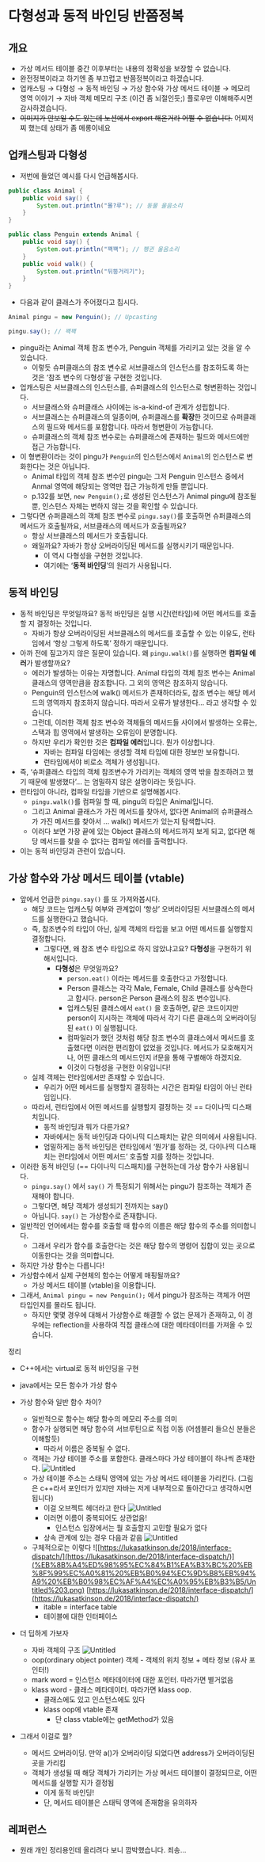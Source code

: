 # 다형성과 동적 바인딩 반쯤정복

## 개요

- 가상 메서드 테이블 중간 이후부터는 내용의 정확성을 보장할 수 없습니다.
- 완전정복이라고 하기엔 좀 부끄럽고 반쯤정복이라고 하겠습니다.
- 업캐스팅 → 다형성 → 동적 바인딩 → 가상 함수와 가상 메서드 테이블 → 메모리 영역 이야기 → 자바 객체 메모리 구조 (이건 좀 뇌절인듯;) 플로우만 이해해주시면 감사하겠습니다.
- ~~이미지가 안보일 수도 있는데 노션에서 export 해온거라 어쩔 수 없습니다.~~ 어찌저찌 했는데 상태가 좀 메롱이네요

## 업캐스팅과 다형성

- 저번에 들었던 예시를 다시 언급해봅시다.

```java
public class Animal {
	public void say() {
		System.out.println("몰?루"); // 동물 울음소리
	}
}

public class Penguin extends Animal {
	public void say() {
		System.out.println("꽥꽥"); // 펭귄 울음소리
	}
	public void walk() {
		System.out.println("뒤뚱거리기");
	}
}
```

- 다음과 같이 클래스가 주어졌다고 칩시다.

```java
Animal pingu = new Penguin(); // Upcasting

pingu.say(); // 꽥꽥
```

- pingu라는 Animal 객체 참조 변수가, Penguin 객체를 가리키고 있는 것을 알 수 있습니다.
  - 이렇듯 슈퍼클래스의 참조 변수로 서브클래스의 인스턴스를 참조하도록 하는 것은 ‘참조 변수의 다형성’을 구현한 것입니다.
- 업캐스팅은 서브클래스의 인스턴스를, 슈퍼클래스의 인스턴스로 형변환하는 것입니다.
  - 서브클래스와 슈퍼클래스 사이에는 is-a-kind-of 관계가 성립합니다.
  - 서브클래스는 슈퍼클래스의 일종이며, 슈퍼클래스를 **확장**한 것이므로 슈퍼클래스의 필드와 메서드를 포함합니다. 따라서 형변환이 가능합니다.
  - 슈퍼클래스의 객체 참조 변수로는 슈퍼클래스에 존재하는 필드와 메서드에만 접근 가능합니다.
- 이 형변환이라는 것이 pingu가 `Penguin`의 인스턴스에서 `Animal`의 인스턴스로 변화한다는 것은 아닙니다.
  - Animal 타입의 객체 참조 변수인 pingu는 그저 Penguin 인스턴스 중에서 Anmal 영역에 해당되는 영역만 접근 가능하게 만들 뿐입니다.
  - p.132를 보면, `new Penguin();`로 생성된 인스턴스가 Animal pingu에 참조될 뿐, 인스턴스 자체는 변하지 않는 것을 확인할 수 있습니다.
- 그렇다면 슈퍼클래스의 객체 참조 변수로 `pingu.say()`를 호출하면 슈퍼클래스의 메서드가 호출될까요, 서브클래스의 메서드가 호출될까요?
  - 항상 서브클래스의 메서드가 호출됩니다.
  - 왜일까요? 자바가 항상 오버라이딩된 메서드를 실행시키기 때문입니다.
    - 이 역시 다형성을 구현한 것입니다.
    - 여기에는 ‘**동적 바인딩**’의 원리가 사용됩니다.

## 동적 바인딩

- 동적 바인딩은 무엇일까요? 동적 바인딩은 실행 시간(런타임)에 어떤 메서드를 호출할 지 결정하는 것입니다.
  - 자바가 항상 오버라이딩된 서브클래스의 메서드를 호출할 수 있는 이유도, 런타임에서 ‘항상 그렇게 하도록’ 정하기 때문입니다.
- 아까 전에 짚고가지 않은 질문이 있습니다. 왜 `pingu.walk()`를 실행하면 **컴파일 에러**가 발생할까요?
  - 에러가 발생하는 이유는 자명합니다. Animal 타입의 객체 참조 변수는 Animal 클래스의 영역만큼을 참조합니다. 그 외의 영역은 참조하지 않습니다.
  - Penguin의 인스턴스에 walk() 메서드가 존재하더라도, 참조 변수는 해당 메서드의 영역까지 참조하지 않습니다. 따라서 오류가 발생한다… 라고 생각할 수 있습니다.
  - 그런데, 이러한 객체 참조 변수와 객체들의 메서드들 사이에서 발생하는 오류는, 스택과 힙 영역에서 발생하는 오류임이 분명합니다.
  - 하지만 우리가 확인한 것은 **컴파일 에러**입니다. 뭔가 이상합니다.
    - 자바는 컴파일 타임에는 생성할 객체 타입에 대한 정보만 보유합니다.
    - 런타임에서야 비로소 객체가 생성됩니다.
- 즉, ‘슈퍼클래스 타입의 객체 참조변수가 가리키는 객체의 영역 밖을 참조하려고 했기 때문에 발생했다’… 는 엄밀하지 않은 설명이라는 뜻입니다.
- 런타임이 아니라, 컴파일 타임을 기반으로 설명해봅시다.
  - `pingu.walk()`를 컴파일 할 때, pingu의 타입은 Animal입니다.
  - 그리고 Animal 클래스가 가진 메서드를 찾아서, 없다면 Animal의 슈퍼클래스가 가진 메서드를 찾아서 … walk() 메서드가 있는지 탐색합니다.
  - 이러다 보면 가장 끝에 있는 Object 클래스의 메서드까지 보게 되고, 없다면 해당 메서드를 찾을 수 없다는 컴파일 에러를 출력합니다.
- 이는 동적 바인딩과 관련이 있습니다.

## 가상 함수와 가상 메서드 테이블 (vtable)

- 앞에서 언급한 `pingu.say()` 를 또 가져와봅시다.
  - 해당 코드는 업캐스팅 여부와 관계없이 ‘항상’ 오버라이딩된 서브클래스의 메서드를 실행한다고 했습니다.
  - 즉, 참조변수의 타입이 아닌, 실제 객체의 타입을 보고 어떤 메서드를 실행할지 결정합니다.
    - 그렇다면, 왜 참조 변수 타입으로 하지 않았냐고요? **다형성**을 구현하기 위해서입니다.
      - **다형성**은 무엇일까요?
        - `person.eat()` 이라는 메서드를 호출한다고 가정합니다.
        - Person 클래스는 각각 Male, Female, Child 클래스를 상속한다고 합시다. person은 Person 클래스의 참조 변수입니다.
        - 업캐스팅된 클래스에서 `eat()` 을 호출하면, 같은 코드이지만 person이 지시하는 객체에 따라서 각기 다른 클래스의 오버라이딩된 `eat()` 이 실행됩니다.
        - 컴파일러가 했던 것처럼 해당 참조 변수의 클래스에서 메서드를 호출했다면 이러한 편리함이 없었을 것입니다. 메서드가 모호해지거나, 어떤 클래스의 메서드인지 if문을 통해 구별해야 하겠지요.
        - 이것이 다형성을 구현한 이유입니다!
  - 실제 객체는 런타임에서만 존재할 수 있습니다.
    - 우리가 어떤 메서드를 실행할지 결정하는 시간은 컴파일 타임이 아닌 런타임입니다.
  - 따라서, 런타임에서 어떤 메서드를 실행할지 결정하는 것 == 다이나믹 디스패치입니다.
    - 동적 바인딩과 뭐가 다른가요?
    - 자바에서는 동적 바인딩과 다이나믹 디스패치는 같은 의미에서 사용됩니다.
    - 엄밀하게는 동적 바인딩은 런타임에서 ‘뭔가’를 정하는 것, 다이나믹 디스패치는 런타임에서 어떤 메서드’ 호출할 지를 정하는 것입니다.
- 이러한 동적 바인딩 (== 다이나믹 디스패치)를 구현하는데 가상 함수가 사용됩니다.
  - `pingu.say()` 에서 `say()` 가 특정되기 위해서는 pingu가 참조하는 객체가 존재해야 합니다.
  - 그렇다면, 해당 객체가 생성되기 전까지는 say()
  - 아닙니다. `say()` 는 가상함수로 존재합니다.
- 일반적인 언어에서는 함수를 호출할 때 함수의 이름은 해당 함수의 주소를 의미합니다.
  - 그래서 우리가 함수를 호출한다는 것은 해당 함수의 명령어 집합이 있는 곳으로 이동한다는 것을 의미합니다.
- 하지만 가상 함수는 다릅니다!
- 가상함수에서 실제 구현체의 함수는 어떻게 매핑될까요?
  - 가상 메서드 테이블 (vtable)을 이용합니다.
- 그래서, `Animal pingu = new Penguin();` 에서 pingu가 참조하는 객체가 어떤 타입인지를 몰라도 됩니다.
  - 하지만 몇몇 경우에 대해서 가상함수로 해결할 수 없는 문제가 존재하고, 이 경우에는 reflection을 사용하여 직접 클래스에 대한 메타데이터를 가져올 수 있습니다.

정리

- C++에서는 virtual로 동적 바인딩을 구현
- java에서는 모든 함수가 가상 함수
- 가상 함수와 일반 함수 차이?
  - 일반적으로 함수는 해당 함수의 메모리 주소를 의미
  - 함수가 실행되면 해당 함수의 서브루틴으로 직접 이동 (어셈블리 들으신 분들은 이해할듯)
    - 따라서 이름은 중복될 수 없다.
  - 객체는 가상 테이블 주소를 포함한다. 클래스마다 가상 테이블이 하나씩 존재한다.
    ![Untitled](%EB%8B%A4%ED%98%95%EC%84%B1%EA%B3%BC%20%EB%8F%99%EC%A0%81%20%EB%B0%94%EC%9D%B8%EB%94%A9%20%EB%B0%98%EC%AF%A4%EC%A0%95%EB%B3%B5/Untitled.png)
  - 가상 테이블 주소는 스태틱 영역에 있는 가상 메서드 테이블을 가리킨다. (그림은 c++라서 포인터가 있지만 자바는 저게 내부적으로 돌아간다고 생각하시면 됩니다)
    - 이걸 오브젝트 헤더라고 한다
      ![Untitled](%EB%8B%A4%ED%98%95%EC%84%B1%EA%B3%BC%20%EB%8F%99%EC%A0%81%20%EB%B0%94%EC%9D%B8%EB%94%A9%20%EB%B0%98%EC%AF%A4%EC%A0%95%EB%B3%B5/Untitled%201.png)
    - 이러면 이름이 중복되어도 상관없음!
      - 인스턴스 입장에서는 뭘 호출할지 고민할 필요가 없다
    - 상속 관계에 있는 경우 다음과 같음
      ![Untitled](%EB%8B%A4%ED%98%95%EC%84%B1%EA%B3%BC%20%EB%8F%99%EC%A0%81%20%EB%B0%94%EC%9D%B8%EB%94%A9%20%EB%B0%98%EC%AF%A4%EC%A0%95%EB%B3%B5/Untitled%202.png)
  - 구체적으로는 이렇다
    ![[https://lukasatkinson.de/2018/interface-dispatch/](https://lukasatkinson.de/2018/interface-dispatch/)](%EB%8B%A4%ED%98%95%EC%84%B1%EA%B3%BC%20%EB%8F%99%EC%A0%81%20%EB%B0%94%EC%9D%B8%EB%94%A9%20%EB%B0%98%EC%AF%A4%EC%A0%95%EB%B3%B5/Untitled%203.png)
    [https://lukasatkinson.de/2018/interface-dispatch/](https://lukasatkinson.de/2018/interface-dispatch/)
    - itable = interface table
    - 테이블에 대한 인터페이스
- 더 딥하게 가보자

  - 자바 객체의 구조
    ![Untitled](%EB%8B%A4%ED%98%95%EC%84%B1%EA%B3%BC%20%EB%8F%99%EC%A0%81%20%EB%B0%94%EC%9D%B8%EB%94%A9%20%EB%B0%98%EC%AF%A4%EC%A0%95%EB%B3%B5/Untitled%204.png)
  - oop(ordinary object pointer) 객체 - 객체의 위치 정보 + 메타 정보 (유사 포인터!)
  - mark word = 인스턴스 메타데이터에 대한 포인터. 따라가면 별거없음
  - klass word - 클래스 메타데이터. 따라가면 klass oop.
    - 클래스에도 있고 인스턴스에도 있다
    - klass oop에 vtable 존재
      - 단 class vtable에는 getMethod가 있음

- 그래서 이걸로 뭘?
  - 메서드 오버라이딩. 만약 a()가 오버라이딩 되었다면 address가 오버라이딩된 곳을 가리킴
  - 객체가 생성될 때 해당 객체가 가리키는 가상 메서드 테이블이 결정되므로, 어떤 메서드를 실행할 지가 결정됨
    - 이게 동적 바인딩!
    - 단, 메서드 테이블은 스태틱 영역에 존재함을 유의하자

## 레퍼런스

- 원래 개인 정리용인데 올리려다 보니 깜박했습니다. 죄송…
